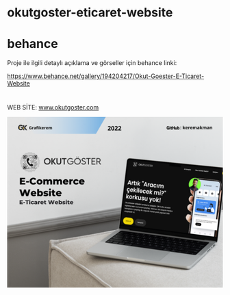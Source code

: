 # okutgoster-eticaret-website

# behance
Proje ile ilgili detaylı açıklama ve görseller için behance linki:

https://www.behance.net/gallery/194204217/Okut-Goester-E-Ticaret-Website
#
WEB SİTE: www.okutgoster.com

<img src="1.png" alt="Resim Açıklaması" width="800" >
